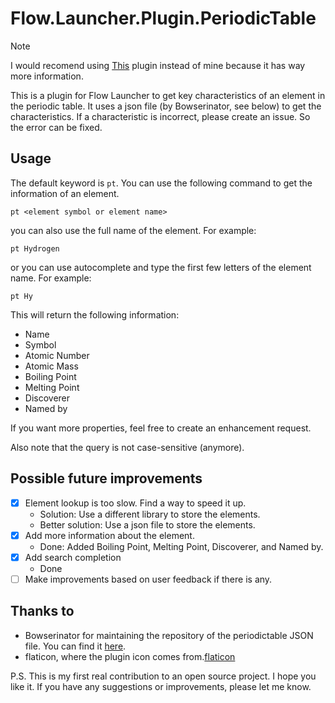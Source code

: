 # Flow.Launcher.Plugin.PeriodicTable

> [!NOTE]
> I would recomend using [This](https://github.com/asmpro7/ElementFlow) plugin instead of mine because it has way more information.

This is a plugin for Flow Launcher to get key characteristics of an element in the periodic table.
It uses a json file (by Bowserinator, see below) to get the characteristics. If a characteristic is incorrect, please
create an
issue. So the error can be fixed.
## Usage

The default keyword is `pt`. You can use the following command to get the information of an element.

```shell
pt <element symbol or element name>
```

you can also use the full name of the element. For example:

```shell
pt Hydrogen
```

or you can use autocomplete and type the first few letters of the element name. For example:

```shell
pt Hy
```

This will return the following information:

- Name
- Symbol
- Atomic Number
- Atomic Mass
- Boiling Point
- Melting Point
- Discoverer
- Named by

If you want more properties, feel free to create an enhancement request.

Also note that the query is not case-sensitive (anymore).

## Possible future improvements

- [x] Element lookup is too slow. Find a way to speed it up.
  - Solution: Use a different library to store the elements.
  - Better solution: Use a json file to store the elements.
- [x] Add more information about the element.
  - Done: Added Boiling Point, Melting Point, Discoverer, and Named by.
- [x] Add search completion
  - Done
- [ ] Make improvements based on user feedback if there is any.

## Thanks to

- Bowserinator for maintaining the repository of the periodictable JSON file. You can find
  it [here](https://github.com/Bowserinator/Periodic-Table-JSON/blob/master/PeriodicTableJSON.json).
- flaticon, where the plugin icon comes from.[flaticon](https://www.flaticon.com/free-icons/periodic-table)

P.S. This is my first real contribution to an open source project. I hope you like it. If you have any suggestions or
improvements, please let me know.


